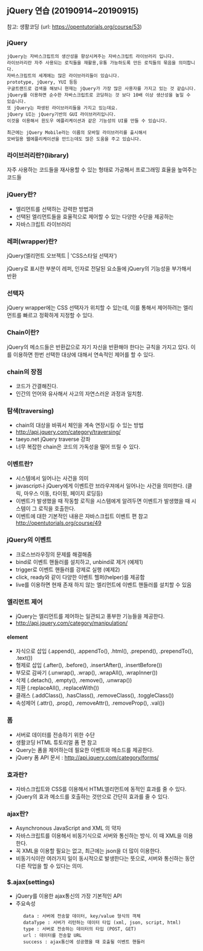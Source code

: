 ## jQuery 연습 (20190914~20190915)

참고: 생활코딩 (url: https://opentutorials.org/course/53)

### jQuery
```
jQuery는 자바스크립트의 생산성을 향상시켜주는 자바스크립트 라이브러리 입니다. 
라이브러리란 자주 사용되는 로직들을 재활용,유통 가능하도록 만든 로직들의 묶음을 의미합니다.
자바스크립트의 세계에는 많은 라이브러리들이 있습니다. 
prototype, jQuery, YUI 등등
구글트랜드로 검색을 해보니 현재는 jQuery가 가장 많은 사용자를 가지고 있는 것 같습니다.
jQuery를 이용하면 순수한 자바스크립트로 코딩하는 것 보다 10배 이상 생산성을 높일 수 있습니다. 
또 jQuery는 파생된 라이브러리들을 가지고 있는데요. 
jQuery UI는 jQuery기반의 GUI 라이브러리입니다.
이것을 이용해서 윈도우 에플리케이션과 같은 기능성의 UI를 만들 수 있습니다.

최근에는 jQuery Mobile라는 이름의 모바일 라이브러리를 출시해서 
모바일용 웹에플리케이션을 만드는데도 많은 도움을 주고 있습니다.  
```

### 라이브러리란?(library)

자주 사용하는 코드들을 재사용할 수 있는 형태로 가공해서 프로그래밍 효율을 높여주는 코드들

### jQuery란?

* 엘리먼트를 선택하는 강력한 방법과
* 선택된 엘리먼트들을 효율적으로 제어할 수 있는 다양한 수단을 제공하는
* 자바스크립트 라이브러리


### 레퍼(wrapper)란?
jQuery(엘리먼트 오브젝트 | 'CSS스타일 선택자')

jQuery로 표시한 부분이 레퍼, 인자로 전달된 요소들에 jQuery의 기능성을 부가해서 반환

### 선택자

jQuery wrapper에는 CSS 선택자가 위치할 수 있는데, 이를 통해서 제어하려는 엘리먼트를 빠르고 정확하게 지정할 수 있다.

### Chain이란?

jQuery의 메소드들은 반환값으로 자기 자신을 반환해야 한다는 규칙을 가지고 있다.
이를 이용하면 한번 선택한 대상에 대해서 연속적인 제어를 할 수 있다.

### chain의 장점

* 코드가 간결해진다.
* 인간의 언어와 유사해서 사고의 자연스러운 과정과 일치함.

### 탐색(traversing)
* chain의 대상을 바꿔서 체인을 계속 연장시킬 수 있는 방법
* http://api.jquery.com/category/traversing/
* taeyo.net jQuery traverse 강좌
* 너무 복잡한 chain은 코드의 가독성을 떨어 뜨릴 수 있다.


### 이벤트란?
* 시스템에서 일어나는 사건을 의미
* javascript나 jQuery에게 이벤트란 브라우져에서 일어나는 사건을 의미한다. (클릭, 마우스 이동, 타이핑, 페이지 로딩등)
* 이벤트가 발생했을 때 작동할 로직을 시스템에게 알려두면 이벤트가 발생했을 때 시스템이 그 로직을 호출한다.
* 이벤트에 대한 기본적인 내용은 자바스크립트 이벤트 편 참고 http://opentutorials.org/course/49

### jQuery의 이벤트
* 크로스브라우징의 문제를 해결해줌
* bind로 이벤트 핸들러를 설치하고, unbind로 제거 (예제1)
* trigger로 이벤트 핸들러를 강제로 실행 (예제2)
* click, ready와 같이 다양한 이벤트 헬퍼(helper)를 제공함
* live를 이용하면 현재 존재 하지 않는 엘리먼트에 이벤트 핸들러를 설치할 수 있음

### 엘리먼트 제어
* jQuery는 엘리먼트를 제어하는 일관되고 풍부한 기능들을 제공한다.
* http://api.jquery.com/category/manipulation/

#### element
* 자식으로 삽입 (.append(), .appendTo(), .html(), .prepend(), .prependTo(), .text())
* 형제로 삽입 (.after(), .before(), .insertAfter(), .insertBefore())
* 부모로 감싸기 (.unwrap(), .wrap(), .wrapAll(), .wrapInner())
* 삭제 (.detach(), .empty(), .remove(), .unwrap())
* 치환 (.replaceAll(), .replaceWith())
* 클래스 (.addClass(), .hasClass(), .removeClass(), .toggleClass())
* 속성제어 (.attr(), .prop(), .removeAttr(), .removeProp(), .val())

### 폼

* 서버로 데이터를 전송하기 위한 수단
* 생활코딩 HTML 튜토리얼 폼 편 참고
* Query는 폼을 제어하는데 필요한 이벤트와 메소드를 제공한다.
* jQuery 폼 API 문서 : http://api.jquery.com/category/forms/

### 효과란?

* 자바스크립트와 CSS를 이용해서 HTML엘리먼트에 동적인 효과를 줄 수 있다.
* jQuery의 효과 메소드를 호출하는 것만으로 간단히 효과를 줄 수 있다.

### ajax란?

* Asynchronous JavaScript and XML 의 약자
* 자바스크립트를 이용해서 비동기식으로 서버와 통신하는 방식. 이 때 XML을 이용한다.
* 꼭 XML을 이용할 필요는 없고, 최근에는 json을 더 많이 이용한다.
* 비동기식이란 여러가지 일이 동시적으로 발생한다는 뜻으로, 서버와 통신하는 동안 다른 작업을 할 수 있다는 의미.

### $.ajax(settings)
* jQuery를 이용한 ajax통신의 가장 기본적인 API
* 주요속성
```
      data : 서버에 전송할 데이터, key/value 형식의 객체
      dataType : 서버가 리턴하는 데이터 타입 (xml, json, script, html)
      type : 서버로 전송하는 데이터의 타입 (POST, GET)
      url : 데이터를 전송할 URL
      success : ajax통신에 성공했을 때 호출될 이벤트 핸들러
```
